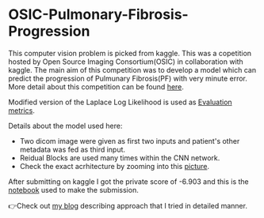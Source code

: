 # OSIC-Pulmonary-Fibrosis-Progression

This computer vision problem is picked from kaggle. This was a copetition hosted by Open Source Imaging Consortium(OSIC) in collaboration with kaggle. The main aim of this competition was to develop a model which can predict the progression of Pulmunary Fibrosis(PF) with very minute error. More detail about this competition can be found [here](https://www.kaggle.com/c/osic-pulmonary-fibrosis-progression).

Modified version of the Laplace Log Likelihood is used as [Evaluation metrics](https://www.kaggle.com/c/osic-pulmonary-fibrosis-progression/overview/evaluation).

Details about the model used here:
* Two dicom image were given as first two inputs and patient's other metadata was fed as third input. 
* Reidual Blocks are used many times within the CNN network. 
* Check the exact acrhitecture by zooming into this [picture](). 

After submitting on kaggle I got the private score of -6.903 and this is the [notebook](https://www.kaggle.com/purnima29/final-model) used to make the submission. 

:point_right:Check out [my blog](https://purnimachowrasia.medium.com/osic-pulmonary-fibrosis-progression-5f06febebe0) describing approach that I tried in detailed manner. 
